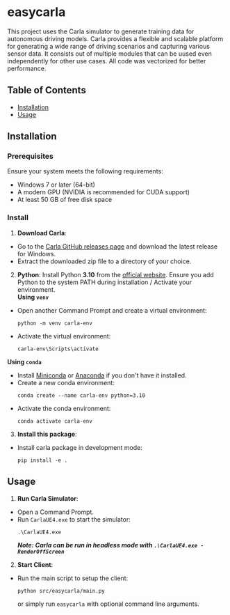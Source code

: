 # easycarla

This project uses the Carla simulator to generate training data for autonomous driving models. Carla provides a flexible and scalable platform for generating a wide range of driving scenarios and capturing various sensor data. It consists out of multiple modules that can be uused even independently for other use cases. All code was vectorized for better performance.

## Table of Contents

- [Installation](#installation)
- [Usage](#usage)

## Installation

### Prerequisites

Ensure your system meets the following requirements:
- Windows 7 or later (64-bit)
- A modern GPU (NVIDIA is recommended for CUDA support)
- At least 50 GB of free disk space

### Install
1. **Download Carla**:
- Go to the [Carla GitHub releases page](https://github.com/carla-simulator/carla/releases) and download the latest release for Windows.
- Extract the downloaded zip file to a directory of your choice.

2. **Python**: Install Python **3.10** from the [official website](https://www.python.org/). Ensure you add Python to the system PATH during installation / Activate your environment. \
**Using `venv`**
- Open another Command Prompt and create a virtual environment:
    ```shell
    python -m venv carla-env
    ```
- Activate the virtual environment:
    ```shell
    carla-env\Scripts\activate
    ```

**Using `conda`**
- Install [Miniconda](https://docs.conda.io/en/latest/miniconda.html) or [Anaconda](https://www.anaconda.com/products/distribution) if you don't have it installed.
- Create a new conda environment:
    ```shell
    conda create --name carla-env python=3.10
    ```
- Activate the conda environment:
    ```shell
    conda activate carla-env
    ```

3. **Install this package**:
- Install carla package in development mode:
    ```shell
    pip install -e .
    ```

## Usage
1. **Run Carla Simulator**:
- Open a Command Prompt.
- Run `CarlaUE4.exe` to start the simulator:
    ```shell
    .\CarlaUE4.exe
    ```
    ***Note: Carla can be run in headless mode with `.\CarlaUE4.exe -RenderOffScreen`***

2. **Start Client**:
- Run the main script to setup the client:
    ```shell
    python src/easycarla/main.py
    ```
    or simply run `easycarla` with optional command line arguments.



